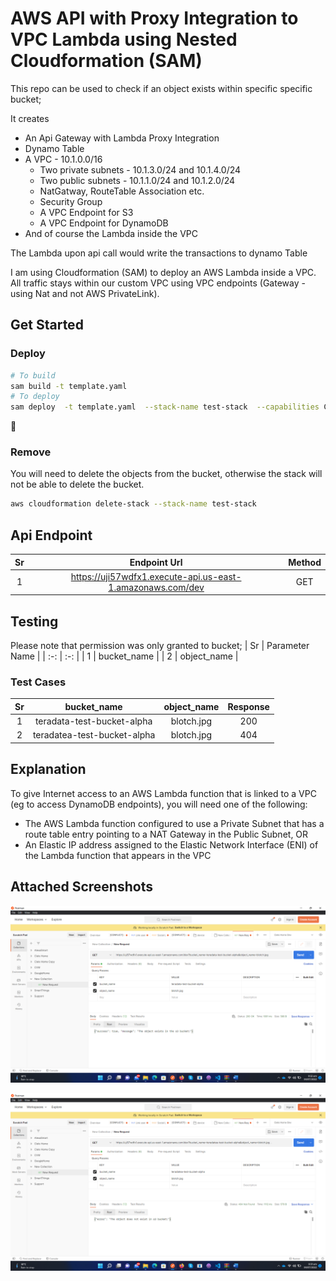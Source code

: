 # AWS API with Proxy Integration to VPC Lambda using Nested Cloudformation (SAM)

This repo can be used to check if an object exists within specific specific bucket;

It creates
* An Api Gateway with Lambda Proxy Integration
* Dynamo Table 
* A VPC - 10.1.0.0/16
    * Two private subnets - 10.1.3.0/24 and 10.1.4.0/24 
    * Two public subnets - 10.1.1.0/24 and 10.1.2.0/24 
    * NatGatway, RouteTable Association etc.
    * Security Group 
    * A VPC Endpoint for S3
    * A VPC Endpoint for DynamoDB
* And of course the Lambda inside the VPC


The Lambda upon api call would write the transactions to dynamo Table

I am using Cloudformation (SAM) to deploy an AWS Lambda inside a VPC. All traffic stays within our custom VPC using VPC endpoints (Gateway - using Nat and not AWS PrivateLink). 

## Get Started

### Deploy

```sh
# To build
sam build -t template.yaml
# To deploy
sam deploy  -t template.yaml  --stack-name test-stack  --capabilities CAPABILITY_IAM CAPABILITY_AUTO_EXPAND --region us-east-1
```
:tada:

### Remove

You will need to delete the objects from the bucket, otherwise the stack will not be able to delete the bucket.

```sh
aws cloudformation delete-stack --stack-name test-stack 
```

## Api Endpoint
| Sr | Endpoint Url | Method |
| :-: | :-: | :-: | 
| 1 | https://uji57wdfx1.execute-api.us-east-1.amazonaws.com/dev | GET |

## Testing
 Please note that permission was only granted to bucket;
| Sr | Parameter Name | 
| :-: | :-: | 
| 1 | bucket_name  | 
| 2 | object_name  | 


### Test Cases

| Sr | bucket_name | object_name | Response
| :-: | :-: | :-: | :-: |
| 1 | teradata-test-bucket-alpha | blotch.jpg | 200 
| 2 | teradatea-test-bucket-alpha | blotch.jpg | 404 

## Explanation

To give Internet access to an AWS Lambda function that is linked to a VPC (eg to access DynamoDB endpoints), you will need one of the following:

   * The AWS Lambda function configured to use a Private Subnet that has a route table entry pointing to a NAT Gateway in the Public Subnet, OR
   * An Elastic IP address assigned to the Elastic Network Interface (ENI) of the Lambda function that appears in the VPC
 
## Attached Screenshots
![Object Found Case](screenshots/Screenshot1.png?raw=true "Object Found Case")

![Object Not Found Case](screenshots/Screenshot2.png?raw=true "Object Not Found Case")